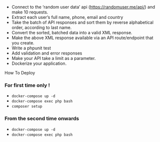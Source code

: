 -   Connect to the ‘random user data’ api (https://randomuser.me/api/) and make 10 requests.
-   Extract each user’s full name, phone, email and country
-   Take the batch of API responses and sort them by reverse alphabetical order, according to last name.
-   Convert the sorted, batched data into a valid XML response.
-   Make the above XML response available via an API route/endpoint that you create.
-   Write a phpunit test
-   Add validation and error responses
-   Make your API take a limit as a parameter.
-   Dockerize your application.

How To Deploy

### For first time only !

-   `docker-compose up -d`
-   `docker-compose exec php bash`
-   `composer setup`

### From the second time onwards

-   `docker-compose up -d`
-   `docker-compose exec php bash`
